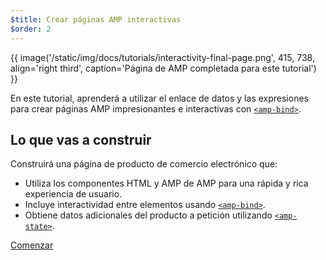 ```yaml
---
$title: Crear páginas AMP interactivas
$order: 2
---
```


{{ image('/static/img/docs/tutorials/interactivity-final-page.png', 415, 738, align='right third', caption='Página de AMP completada para este tutorial') }}

En este tutorial, aprenderá a utilizar el enlace de datos y las expresiones para crear páginas AMP impresionantes e interactivas con  [`<amp-bind>`](/docs/reference/components/amp-bind.html).

## Lo que vas a construir

Construirá una página de producto de comercio electrónico que:

- Utiliza los componentes HTML y AMP de AMP para una rápida y rica experiencia de usuario.
- Incluye interactividad entre elementos usando [`<amp-bind>`](/docs/reference/components/amp-bind.html).
- Obtiene datos adicionales del producto a petición utilizando [`<amp-state>`](/docs/reference/components/amp-bind.html#state).


<div class="prev-next-buttons">
<a class="button" href="/es/docs/tutorials/interactivity/prereqs-setup.html"><span class="arrow-next">Comenzar</span></a>
</div>

